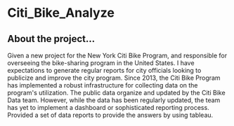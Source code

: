 # Citi_Bike_Analyze

## About the project...
Given a new project for the New York Citi Bike Program, and responsible for overseeing the bike-sharing program in the United States. I have expectations to generate regular reports for city officials looking to publicize and improve the city program. Since 2013, the Citi Bike Program has implemented a robust infrastructure for collecting data on the program's utilization. The public data organize and updated by the Citi Bike Data team. However, while the data has been regularly updated, the team has yet to implement a dashboard or sophisticated reporting process. Provided a set of data reports to provide the answers by using tableau.
